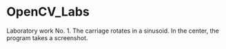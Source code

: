 # OpenCV_Labs

Laboratory work No. 1.
The carriage rotates in a sinusoid. In the center, the program takes a screenshot.



